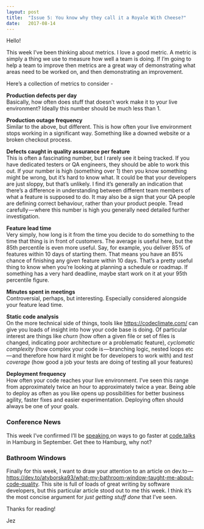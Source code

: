 ```yaml
---
layout:	post
title:	"Issue 5: You know why they call it a Royale With Cheese?"
date:	2017-08-14
---
```


Hello!

This week I’ve been thinking about metrics. I love a good metric. A metric is simply a thing we use to measure how well a team is doing. If I’m going to help a team to improve then metrics are a great way of demonstrating what areas need to be worked on, and then demonstrating an improvement.

Here’s a collection of metrics to consider -

**Production defects per day**  
Basically, how often does stuff that doesn’t work make it to your live environment? Ideally this number should be much less than 1.

**Production outage frequency**  
Similar to the above, but different. This is how often your live environment stops working in a significant way. Something like a downed website or a broken checkout process.

**Defects caught in quality assurance per feature**  
This is often a fascinating number, but I rarely see it being tracked. If you have dedicated testers or QA engineers, they should be able to work this out. If your number is high (something over 1) then you know something might be wrong, but it’s hard to know what. It could be that your developers are just sloppy, but that’s unlikely. I find it’s generally an indication that there’s a difference in understanding between different team members of what a feature is supposed to do. It may also be a sign that your QA people are defining correct behaviour, rather than your product people. Tread carefully — where this number is high you generally need detailed further investigation.

**Feature lead time**  
Very simply, how long is it from the time you decide to do something to the time that thing is in front of customers. The average is useful here, but the 85th percentile is even more useful. Say, for example, you deliver 85% of features within 10 days of starting them. That means you have an 85% chance of finishing any given feature within 10 days. That’s a pretty useful thing to know when you’re looking at planning a schedule or roadmap. If something has a very hard deadline, maybe start work on it at your 95th percentile figure.

**Minutes spent in meetings**  
Controversial, perhaps, but interesting. Especially considered alongside your feature lead time.

**Static code analysis**  
On the more technical side of things, tools like <https://codeclimate.com/> can give you loads of insight into how your code base is doing. Of particular interest are things like _churn_ (how often a given file or set of files is changed, indicating poor architecture or a problematic feature), _cyclomatic complexity_ (how complex your code is — branching logic, nested loops etc — and therefore how hard it might be for developers to work with) and _test coverage_ (how good a job your tests are doing of testing all your features)

**Deployment frequency**  
How often your code reaches your live environment. I’ve seen this range from approximately twice an hour to approximately twice a year. Being able to deploy as often as you like opens up possibilities for better business agility, faster fixes and easier experimentation. Deploying often should always be one of your goals.

### Conference News

This week I’ve confirmed I’ll be [speaking ](https://www.codetalks.de/en/2017/programm/software-s-seven-deadly-wastes)on ways to go faster at [code.talks](https://www.codetalks.de/en/) in Hamburg in September. Get thee to Hamburg, why not?

### Bathroom Windows

Finally for this week, I want to draw your attention to an article on dev.to — <https://dev.to/atyborska93/what-my-bathroom-window-taught-me-about-code-quality>. This site is full of loads of great writing by software developers, but this particular article stood out to me this week. I think it’s the most concise argument for _just getting stuff done_ that I’ve seen.

Thanks for reading!

Jez

  